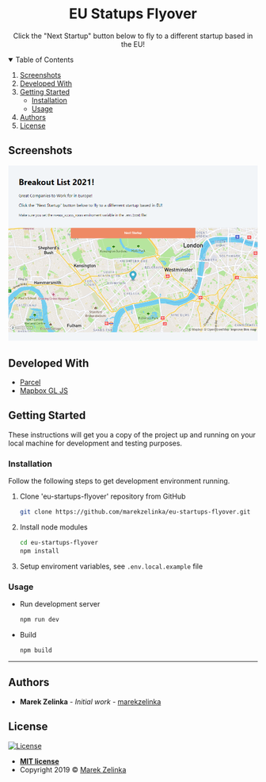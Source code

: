 <div align="center">
  <h1>EU Statups Flyover</h3>
  <p>
    Click the "Next Startup" button below to fly to a different startup based in the EU!
  </p>
</div>

<!-- TABLE OF CONTENTS -->
<details open="open">
  <summary>Table of Contents</summary>
  <ol>
    <li>
      <a href="#screenshots">Screenshots</a>
    </li>
    <li>
      <a href="#developed-with">Developed With</a>
    </li>
    <li>
      <a href="#getting-started">Getting Started</a>
      <ul>
        <li><a href="#installation">Installation</a></li>
        <li><a href="#usage">Usage</a></li>
      </ul>
    </li>
    <li><a href="#authors">Authors</a></li>
    <li><a href="#license">License</a></li>
  </ol>
</details>

## Screenshots

![](./screenshot.png)

## Developed With

- [Parcel](https://parceljs.org/)
- [Mapbox GL JS](https://docs.mapbox.com/mapbox-gl-js/api/)

## Getting Started

These instructions will get you a copy of the project up and running on your local machine for development and testing purposes.

### Installation

Follow the following steps to get development environment running.

1. Clone 'eu-startups-flyover' repository from GitHub

   ```sh
   git clone https://github.com/marekzelinka/eu-startups-flyover.git
   ```

2. Install node modules

   ```sh
   cd eu-startups-flyover
   npm install
   ```

3. Setup enviroment variables, see `.env.local.example` file

### Usage

- Run development server
  ```sh
  npm run dev
  ```
- Build
  ```sh
  npm build
  ```

---

## Authors

- **Marek Zelinka** - _Initial work_ - [marekzelinka](https://github.com/marekzelinka)

## License

[![License](http://img.shields.io/:license-mit-blue.svg?style=flat-square)](http://badges.mit-license.org)

- **[MIT license](http://opensource.org/licenses/mit-license.php)**
- Copyright 2019 © <a href="https://github.com/marekzelinka" target="_blank" rel="noopener noreferrer">Marek Zelinka</a>

